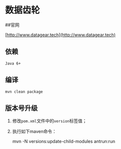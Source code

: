 # 数据齿轮

##官网

[http://www.datagear.tech](http://www.datagear.tech)

## 依赖

	Java 6+
   
## 编译

	mvn clean package

## 版本号升级

1. 修改`pom.xml`文件中的`version`标签值；

2. 执行如下maven命令：

	mvn -N versions:update-child-modules antrun:run

